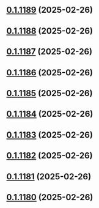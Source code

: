 ## [0.1.1189](https://github.com/binary-braids/terraform-oracle/compare/v0.1.1188...v0.1.1189) (2025-02-26)



## [0.1.1188](https://github.com/binary-braids/terraform-oracle/compare/v0.1.1187...v0.1.1188) (2025-02-26)



## [0.1.1187](https://github.com/binary-braids/terraform-oracle/compare/v0.1.1186...v0.1.1187) (2025-02-26)



## [0.1.1186](https://github.com/binary-braids/terraform-oracle/compare/v0.1.1185...v0.1.1186) (2025-02-26)



## [0.1.1185](https://github.com/binary-braids/terraform-oracle/compare/v0.1.1184...v0.1.1185) (2025-02-26)



## [0.1.1184](https://github.com/binary-braids/terraform-oracle/compare/v0.1.1183...v0.1.1184) (2025-02-26)



## [0.1.1183](https://github.com/binary-braids/terraform-oracle/compare/v0.1.1182...v0.1.1183) (2025-02-26)



## [0.1.1182](https://github.com/binary-braids/terraform-oracle/compare/v0.1.1181...v0.1.1182) (2025-02-26)



## [0.1.1181](https://github.com/binary-braids/terraform-oracle/compare/v0.1.1180...v0.1.1181) (2025-02-26)



## [0.1.1180](https://github.com/binary-braids/terraform-oracle/compare/v0.1.1179...v0.1.1180) (2025-02-26)



